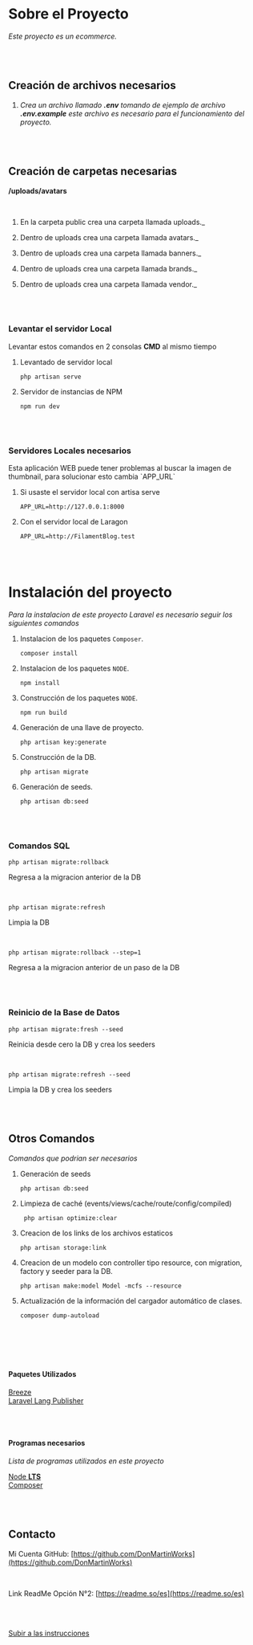 <a name="readme-top"></a>

# Sobre el Proyecto

_Este proyecto es un ecommerce._

<br />
<br />

## Creación de archivos necesarios

1. _Crea un archivo llamado <b>.env</b> tomando de ejemplo de archivo <b>.env.example</b> este archivo es necesario para el funcionamiento del proyecto._

<br />
<br />

## Creación de carpetas necesarias

<b>/uploads/avatars</b>

<br />

1. En la carpeta public crea una carpeta llamada uploads.\_

2. Dentro de uploads crea una carpeta llamada avatars.\_

3. Dentro de uploads crea una carpeta llamada banners.\_

4. Dentro de uploads crea una carpeta llamada brands.\_

5. Dentro de uploads crea una carpeta llamada vendor.\_

<br />
<br />

### Levantar el servidor Local

<p>Levantar estos comandos en 2 consolas <b>CMD</b> al mismo tiempo</p>

1. Levantado de servidor local

    ```
    php artisan serve
    ```

2. Servidor de instancias de NPM

    ```
    npm run dev
    ```

<br />
<br />

### Servidores Locales necesarios

<p>Esta aplicación WEB puede tener problemas al buscar la imagen de thumbnail, para solucionar esto cambia `APP_URL` </p>

1. Si usaste el servidor local con artisa serve

    ```
    APP_URL=http://127.0.0.1:8000
    ```

2. Con el servidor local de Laragon

    ```
    APP_URL=http://FilamentBlog.test
    ```

<br />
<br />

# Instalación del proyecto

_Para la instalacion de este proyecto Laravel es necesario seguir los siguientes comandos_

1. Instalacion de los paquetes `Composer`.

    ```
    composer install
    ```

2. Instalacion de los paquetes `NODE`.

    ```
    npm install
    ```

3. Construcción de los paquetes `NODE`.

    ```
    npm run build
    ```

4. Generación de una llave de proyecto.

    ```
    php artisan key:generate
    ```

5. Construcción de la DB.

    ```
    php artisan migrate
    ```

6. Generación de seeds.

    ```
    php artisan db:seed
    ```

<br />
<br />

### Comandos SQL

```
php artisan migrate:rollback
```

<p>Regresa a la migracion anterior de la DB</p>

<br />

```
php artisan migrate:refresh
```

<p>Limpia la DB</p>

<br />

```
php artisan migrate:rollback --step=1
```

<p>Regresa a la migracion anterior de un paso de la DB</p>

<br />
<br />

### Reinicio de la Base de Datos

```
php artisan migrate:fresh --seed
```

<p>Reinicia desde cero la DB y crea los seeders</p>

<br />

```
php artisan migrate:refresh --seed
```

<p>Limpia la DB y crea los seeders</p>

<br />
<br />

## Otros Comandos

_Comandos que podrian ser necesarios_

1. Generación de seeds

    ```
    php artisan db:seed
    ```

2. Limpieza de caché (events/views/cache/route/config/compiled)

    ```
     php artisan optimize:clear
    ```

3. Creacion de los links de los archivos estaticos

    ```
    php artisan storage:link
    ```

4. Creacion de un modelo con controller tipo resource, con migration, factory y seeder para la DB.

    ```
    php artisan make:model Model -mcfs --resource
    ```

5. Actualización de la información del cargador automático de clases.

    ```
    composer dump-autoload
    ```

<br />
<br />
<br />
<br />

#### Paquetes Utilizados

<p align="left">
<a href="https://laravel.com/docs/9.x/starter-kits#laravel-breeze">Breeze</a>
<br />
<a href="https://publisher.laravel-lang.com/">Laravel Lang Publisher</a>
</p>

<br />
<br />

#### Programas necesarios

_Lista de programas utilizados en este proyecto_

<p align="left">
<a href="https://nodejs.org/">Node <b>LTS</b></a>
<br />
<a href="https://getcomposer.org/download/">Composer</a>
</p>

<br />
<br />

## Contacto

Mi Cuenta GitHub: [https://github.com/DonMartinWorks](https://github.com/DonMartinWorks)

<br />

Link ReadMe Opción N°2: [https://readme.so/es](https://readme.so/es)

<br />
<br />

<a href="#readme-top">Subir a las instrucciones</a>
